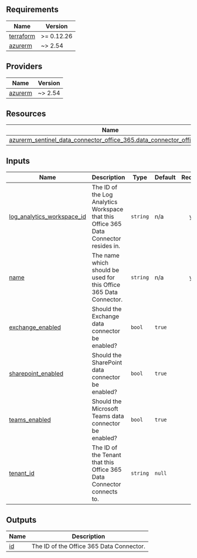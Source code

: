 <!-- BEGIN_TF_DOCS -->
## Requirements

| Name | Version |
|------|---------|
| <a name="requirement_terraform"></a> [terraform](#requirement\_terraform) | >= 0.12.26 |
| <a name="requirement_azurerm"></a> [azurerm](#requirement\_azurerm) | ~> 2.54 |

## Providers

| Name | Version |
|------|---------|
| <a name="provider_azurerm"></a> [azurerm](#provider\_azurerm) | ~> 2.54 |

## Resources

| Name | Type |
|------|------|
| [azurerm_sentinel_data_connector_office_365.data_connector_office_365](https://registry.terraform.io/providers/hashicorp/azurerm/latest/docs/resources/sentinel_data_connector_office_365) | resource |

## Inputs

| Name | Description | Type | Default | Required |
|------|-------------|------|---------|:--------:|
| <a name="input_log_analytics_workspace_id"></a> [log\_analytics\_workspace\_id](#input\_log\_analytics\_workspace\_id) | The ID of the Log Analytics Workspace that this Office 365 Data Connector resides in. | `string` | n/a | yes |
| <a name="input_name"></a> [name](#input\_name) | The name which should be used for this Office 365 Data Connector. | `string` | n/a | yes |
| <a name="input_exchange_enabled"></a> [exchange\_enabled](#input\_exchange\_enabled) | Should the Exchange data connector be enabled? | `bool` | `true` | no |
| <a name="input_sharepoint_enabled"></a> [sharepoint\_enabled](#input\_sharepoint\_enabled) | Should the SharePoint data connector be enabled? | `bool` | `true` | no |
| <a name="input_teams_enabled"></a> [teams\_enabled](#input\_teams\_enabled) | Should the Microsoft Teams data connector be enabled? | `bool` | `true` | no |
| <a name="input_tenant_id"></a> [tenant\_id](#input\_tenant\_id) | The ID of the Tenant that this Office 365 Data Connector connects to. | `string` | `null` | no |

## Outputs

| Name | Description |
|------|-------------|
| <a name="output_id"></a> [id](#output\_id) | The ID of the Office 365 Data Connector. |
<!-- END_TF_DOCS -->
